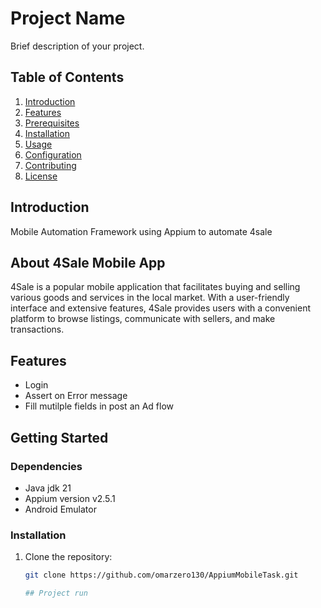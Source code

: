 # Project Name

Brief description of your project.

## Table of Contents

1. [Introduction](#introduction)
2. [Features](#features)
3. [Prerequisites](#prerequisites)
4. [Installation](#installation)
5. [Usage](#usage)
6. [Configuration](#configuration)
7. [Contributing](#contributing)
8. [License](#license)

## Introduction

Mobile Automation Framework using Appium to automate 4sale 

## About 4Sale Mobile App

4Sale is a popular mobile application that facilitates buying and selling various goods and services in the local market. With a user-friendly interface and extensive features, 4Sale provides users with a convenient platform to browse listings, communicate with sellers, and make transactions.

## Features

- Login
- Assert on Error message
- Fill mutilple fields in post an Ad flow

## Getting Started

### Dependencies

* Java jdk 21
* Appium version v2.5.1
* Android Emulator


### Installation

1. Clone the repository:
   ```bash
   git clone https://github.com/omarzero130/AppiumMobileTask.git

   ## Project run
   


